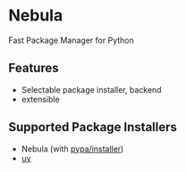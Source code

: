 # Nebula
Fast Package Manager for Python
## Features
- Selectable package installer, backend
- extensible

## Supported Package Installers
- Nebula (with [pypa/installer](https://github.com/pypa/installer))
- [uv](https://github.com/astral-sh/uv)
